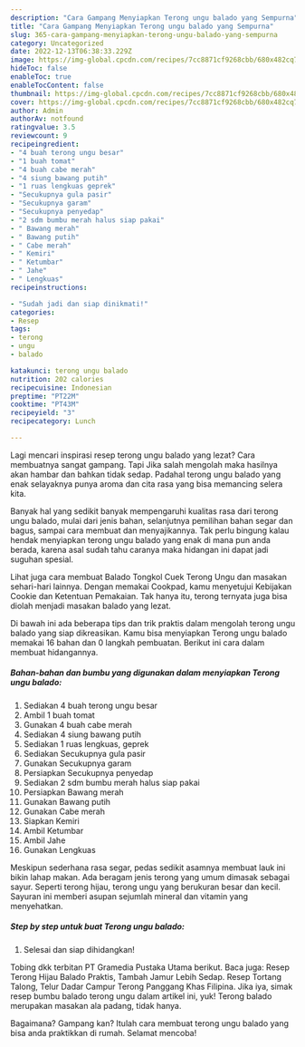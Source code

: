 ```yaml
---
description: "Cara Gampang Menyiapkan Terong ungu balado yang Sempurna"
title: "Cara Gampang Menyiapkan Terong ungu balado yang Sempurna"
slug: 365-cara-gampang-menyiapkan-terong-ungu-balado-yang-sempurna
category: Uncategorized
date: 2022-12-13T06:38:33.229Z
image: https://img-global.cpcdn.com/recipes/7cc8871cf9268cbb/680x482cq70/terong-ungu-balado-foto-resep-utama.jpg
hideToc: false
enableToc: true
enableTocContent: false
thumbnail: https://img-global.cpcdn.com/recipes/7cc8871cf9268cbb/680x482cq70/terong-ungu-balado-foto-resep-utama.jpg
cover: https://img-global.cpcdn.com/recipes/7cc8871cf9268cbb/680x482cq70/terong-ungu-balado-foto-resep-utama.jpg
author: Admin
authorAv: notfound
ratingvalue: 3.5
reviewcount: 9
recipeingredient:
- "4 buah terong ungu besar"
- "1 buah tomat"
- "4 buah cabe merah"
- "4 siung bawang putih"
- "1 ruas lengkuas geprek"
- "Secukupnya gula pasir"
- "Secukupnya garam"
- "Secukupnya penyedap"
- "2 sdm bumbu merah halus siap pakai"
- " Bawang merah"
- " Bawang putih"
- " Cabe merah"
- " Kemiri"
- " Ketumbar"
- " Jahe"
- " Lengkuas"
recipeinstructions:

- "Sudah jadi dan siap dinikmati!"
categories:
- Resep
tags:
- terong
- ungu
- balado

katakunci: terong ungu balado 
nutrition: 202 calories
recipecuisine: Indonesian
preptime: "PT22M"
cooktime: "PT43M"
recipeyield: "3"
recipecategory: Lunch

---
```



Lagi mencari inspirasi resep terong ungu balado yang lezat? Cara membuatnya sangat gampang. Tapi Jika salah mengolah maka hasilnya akan hambar dan bahkan tidak sedap. Padahal terong ungu balado yang enak selayaknya punya aroma dan cita rasa yang bisa memancing selera kita.


Banyak hal yang sedikit banyak mempengaruhi kualitas rasa dari terong ungu balado, mulai dari jenis bahan, selanjutnya pemilihan bahan segar dan bagus, sampai cara membuat dan menyajikannya. Tak perlu bingung kalau hendak menyiapkan terong ungu balado yang enak di mana pun anda berada, karena asal sudah tahu caranya maka hidangan ini dapat jadi suguhan spesial.

Lihat juga cara membuat Balado Tongkol Cuek Terong Ungu dan masakan sehari-hari lainnya. Dengan memakai Cookpad, kamu menyetujui Kebijakan Cookie dan Ketentuan Pemakaian. Tak hanya itu, terong ternyata juga bisa diolah menjadi masakan balado yang lezat.


Di bawah ini ada beberapa tips dan trik praktis dalam mengolah terong ungu balado yang siap dikreasikan. Kamu bisa menyiapkan Terong ungu balado memakai 16 bahan dan 0 langkah pembuatan. Berikut ini cara dalam membuat hidangannya.

<!--inarticleads1-->

##### Bahan-bahan dan bumbu yang digunakan dalam menyiapkan Terong ungu balado:

1. Sediakan 4 buah terong ungu besar
1. Ambil 1 buah tomat
1. Gunakan 4 buah cabe merah
1. Sediakan 4 siung bawang putih
1. Sediakan 1 ruas lengkuas, geprek
1. Sediakan Secukupnya gula pasir
1. Gunakan Secukupnya garam
1. Persiapkan Secukupnya penyedap
1. Sediakan 2 sdm bumbu merah halus siap pakai
1. Persiapkan  Bawang merah
1. Gunakan  Bawang putih
1. Gunakan  Cabe merah
1. Siapkan  Kemiri
1. Ambil  Ketumbar
1. Ambil  Jahe
1. Gunakan  Lengkuas


Meskipun sederhana rasa segar, pedas sedikit asamnya membuat lauk ini bikin lahap makan. Ada beragam jenis terong yang umum dimasak sebagai sayur. Seperti terong hijau, terong ungu yang berukuran besar dan kecil. Sayuran ini memberi asupan sejumlah mineral dan vitamin yang menyehatkan. 

<!--inarticleads2-->

##### Step by step untuk buat Terong ungu balado:


1. Selesai dan siap dihidangkan!

Tobing dkk terbitan PT Gramedia Pustaka Utama berikut. Baca juga: Resep Terong Hijau Balado Praktis, Tambah Jamur Lebih Sedap. Resep Tortang Talong, Telur Dadar Campur Terong Panggang Khas Filipina. Jika iya, simak resep bumbu balado terong ungu dalam artikel ini, yuk! Terong balado merupakan masakan ala padang, tidak hanya. 

Bagaimana? Gampang kan? Itulah cara membuat terong ungu balado yang bisa anda praktikkan di rumah. Selamat mencoba!
